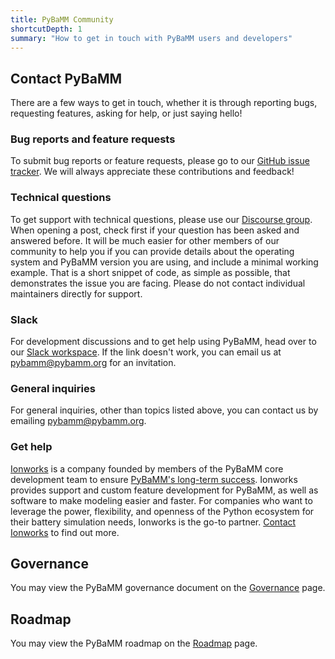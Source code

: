 ```yaml
---
title: PyBaMM Community
shortcutDepth: 1
summary: "How to get in touch with PyBaMM users and developers"
---
```


## Contact PyBaMM

There are a few ways to get in touch, whether it is through reporting bugs,
requesting features, asking for help, or just saying hello!

### Bug reports and feature requests

To submit bug reports or feature requests, please go to our
[GitHub issue tracker](https://www.github.com/pybamm-team/PyBaMM/issues).
We will always appreciate these contributions and feedback!

### Technical questions

To get support with technical questions, please use our [Discourse group](https://pybamm.discourse.group). When opening a post, check first if your question has been asked and answered before. It will be much easier for other members of our community to help you if you can provide details about the operating system and PyBaMM version you are using, and include a minimal working example. That is a short snippet of code, as simple as possible, that demonstrates the issue you are facing. Please do not contact individual maintainers directly for support.

### Slack

For development discussions and to get help using PyBaMM, head over to our
[Slack workspace](https://pybamm.org/slack/).
If the link doesn't work, you can email us at [pybamm@pybamm.org](mailto:pybamm@pybamm.org) for an invitation.

### General inquiries

For general inquiries, other than topics listed above, you can contact us by emailing [pybamm@pybamm.org](mailto:pybamm@pybamm.org).

### Get help

[Ionworks](https://ionworks.com/) is a company founded by members of the PyBaMM core development team to ensure [PyBaMM's long-term success](https://ionworks.com/blog/our-relationship-with-pybamm).
Ionworks provides support and custom feature development for PyBaMM, as well as software to make modeling easier and faster.
For companies who want to leverage the power, flexibility, and openness of the Python ecosystem for their battery simulation needs, Ionworks is the go-to partner.
[Contact Ionworks](mailto:info@ionworks.com) to find out more.

## Governance

You may view the PyBaMM governance document on the [Governance](/governance/) page.

## Roadmap

You may view the PyBaMM roadmap on the [Roadmap](/roadmap/) page.
